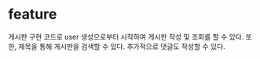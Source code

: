# feature

게시판 구현 코드로 
user 생성으로부터 시작하여 게시판 작성 및 조회를 할 수 있다.
또한, 제목을 통해 게시판을 검색할 수 있다.
추가적으로 댓글도 작성할 수 있다.
